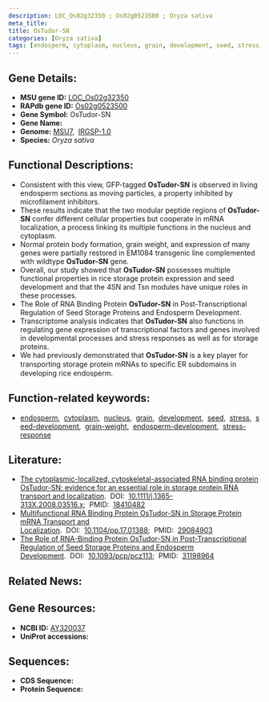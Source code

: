```yaml
---
description: LOC_Os02g32350 ; Os02g0523500 ; Oryza sativa
meta_title:
title: OsTudor-SN
categories: [Oryza sativa]
tags: [endosperm, cytoplasm, nucleus, grain, development, seed, stress, seed development, grain weight, endosperm development, stress response]
---
```


## Gene Details:
- **MSU gene ID:** [LOC_Os02g32350](http://rice.uga.edu/cgi-bin/ORF_infopage.cgi?orf=LOC_Os02g32350)  
- **RAPdb gene ID:** [Os02g0523500](https://rapdb.dna.affrc.go.jp/locus/?name=Os02g0523500)  
- **Gene Symbol:** OsTudor-SN
- **Gene Name:**
- **Genome:**  [MSU7](http://rice.uga.edu/),&nbsp;&nbsp;[IRGSP-1.0](https://rapdb.dna.affrc.go.jp/download/irgsp1.html)
- **Species:** *Oryza sativa*

## Functional Descriptions:
   - Consistent with this view, GFP-tagged **OsTudor-SN** is observed in living endosperm sections as moving particles, a property inhibited by microfilament inhibitors.
   - These results indicate that the two modular peptide regions of **OsTudor-SN** confer different cellular properties but cooperate in mRNA localization, a process linking its multiple functions in the nucleus and cytoplasm.
   - Normal protein body formation, grain weight, and expression of many genes were partially restored in EM1084 transgenic line complemented with wildtype **OsTudor-SN** gene.
   - Overall, our study showed that **OsTudor-SN** possesses multiple functional properties in rice storage protein expression and seed development and that the 4SN and Tsn modules have unique roles in these processes.
   - The Role of RNA Binding Protein **OsTudor-SN** in Post-Transcriptional Regulation of Seed Storage Proteins and Endosperm Development.
   - Transcriptome analysis indicates that **OsTudor-SN** also functions in regulating gene expression of transcriptional factors and genes involved in developmental processes and stress responses as well as for storage proteins.
   - We had previously demonstrated that **OsTudor-SN** is a key player for transporting storage protein mRNAs to speciﬁc ER subdomains in developing rice endosperm.

## Function-related keywords:
   - [endosperm](/tags/endosperm/),&nbsp;&nbsp;[cytoplasm](/tags/cytoplasm/),&nbsp;&nbsp;[nucleus](/tags/nucleus/),&nbsp;&nbsp;[grain](/tags/grain/),&nbsp;&nbsp;[development](/tags/development/),&nbsp;&nbsp;[seed](/tags/seed/),&nbsp;&nbsp;[stress](/tags/stress/),&nbsp;&nbsp;[seed-development](/tags/seed-development/),&nbsp;&nbsp;[grain-weight](/tags/grain-weight/),&nbsp;&nbsp;[endosperm-development](/tags/endosperm-development/),&nbsp;&nbsp;[stress-response](/tags/stress-response/)

## Literature:
   - [The cytoplasmic-localized, cytoskeletal-associated RNA binding protein OsTudor-SN: evidence for an essential role in storage protein RNA transport and localization](https://www.doi.org/10.1111/j.1365-313X.2008.03516.x).&nbsp;&nbsp;DOI:&nbsp;&nbsp;[10.1111/j.1365-313X.2008.03516.x](https://www.doi.org/10.1111/j.1365-313X.2008.03516.x);&nbsp;&nbsp;PMID:&nbsp;&nbsp;[18410482](https://pubmed.ncbi.nlm.nih.gov/18410482/)
   - [Multifunctional RNA Binding Protein OsTudor-SN in Storage Protein mRNA Transport and Localization](https://www.doi.org/10.1104/pp.17.01388).&nbsp;&nbsp;DOI:&nbsp;&nbsp;[10.1104/pp.17.01388](https://www.doi.org/10.1104/pp.17.01388);&nbsp;&nbsp;PMID:&nbsp;&nbsp;[29084903](https://pubmed.ncbi.nlm.nih.gov/29084903/)
   - [The Role of RNA-Binding Protein OsTudor-SN in Post-Transcriptional Regulation of Seed Storage Proteins and Endosperm Development](https://www.doi.org/10.1093/pcp/pcz113).&nbsp;&nbsp;DOI:&nbsp;&nbsp;[10.1093/pcp/pcz113](https://www.doi.org/10.1093/pcp/pcz113);&nbsp;&nbsp;PMID:&nbsp;&nbsp;[31198964](https://pubmed.ncbi.nlm.nih.gov/31198964/)

## Related News:

## Gene Resources:
- **NCBI ID:**  [AY320037](http://www.ncbi.nlm.nih.gov/nuccore/AY320037)
- **UniProt accessions:** [](https://www.uniprot.org/uniprotkb//entry)

## Sequences:
- **CDS Sequence:**
- **Protein Sequence:**

